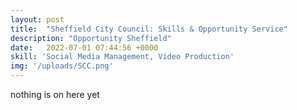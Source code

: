 ```yaml
---
layout: post
title:  "Sheffield City Council: Skills & Opportunity Service"
description: "Opportunity Sheffield"
date:   2022-07-01 07:44:56 +0000
skill: 'Social Media Management, Video Production'
img: '/uploads/SCC.png'
---
```



nothing is on here yet

